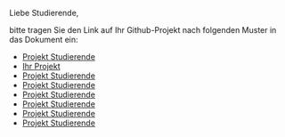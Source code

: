 Liebe Studierende,

bitte tragen Sie den Link auf Ihr Github-Projekt nach folgenden Muster in das Dokument ein:

* [Projekt Studierende](https://github.com/hdm-crpr/226305/tree/master/data/crpr)
* [Ihr Projekt](https://github.com/hdm-crpr/226305/tree/master/data/crpr)
* [Projekt Studierende](https://github.com/hdm-crpr/226305/tree/master/data/crpr)
* [Projekt Studierende](https://github.com/hdm-crpr/226305/tree/master/data/crpr)
* [Projekt Studierende](https://github.com/hdm-crpr/226305/tree/master/data/crpr)
* [Projekt Studierende](https://github.com/hdm-crpr/226305/tree/master/data/crpr)
* [Projekt Studierende](https://github.com/hdm-crpr/226305/tree/master/data/crpr)
* [Projekt Studierende](https://github.com/hdm-crpr/226305/tree/master/data/crpr)
